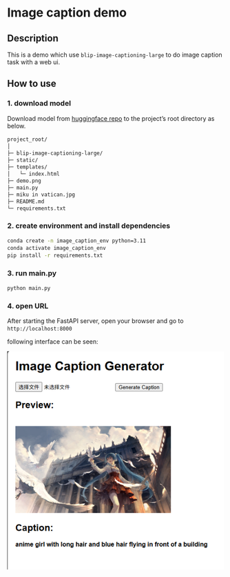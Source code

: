 # Image caption demo

## Description

This is a demo which use `blip-image-captioning-large` to do image caption task with a web ui.

## How to use

### 1. download model

Download model from [huggingface repo](https://huggingface.co/Salesforce/blip-image-captioning-large) to the project’s root directory as below.

```
project_root/
│
├─ blip-image-captioning-large/
├─ static/
├─ templates/
│   └─ index.html
├─ demo.png
├─ main.py
├─ miku in vatican.jpg
├─ README.md
└─ requirements.txt
```

### 2. create environment and install dependencies

```bash
conda create -n image_caption_env python=3.11
conda activate image_caption_env
pip install -r requirements.txt
```

### 3. run main.py

```bash
python main.py
```

### 4. open URL

After starting the FastAPI server, open your browser and go to `http://localhost:8000`

following interface can be seen:

![Demo](demo.png)
